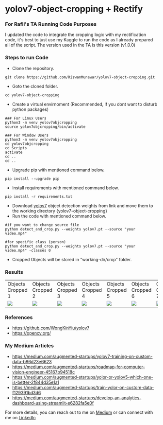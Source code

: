 # yolov7-object-cropping + Rectify

### For Rafli's TA Running Code Purposes
I updated the code to integrate the cropping logic with my rectification code, it's best to just use my Kaggle to run the code as I already prepared all of the script. The version used in the TA is this version (v1.0.0)

### Steps to run Code
- Clone the repository.
```
git clone https://github.com/RizwanMunawar/yolov7-object-cropping.git
```
- Goto the cloned folder.
```
cd yolov7-object-cropping
```
- Create a virtual envirnoment (Recommended, If you dont want to disturb python packages)
```
### For Linux Users
python3 -m venv yolov7objcropping
source yolov7objcropping/bin/activate

### For Window Users
python3 -m venv yolov7objcropping
cd yolov7objcropping
cd Scripts
activate
cd ..
cd ..
```
- Upgrade pip with mentioned command below.
```
pip install --upgrade pip
```
- Install requirements with mentioned command below.
```
pip install -r requirements.txt
```
- Download [yolov7](https://github.com/WongKinYiu/yolov7/releases/download/v0.1/yolov7.pt) object detection weights from link and move them to the working directory {yolov7-object-cropping}
- Run the code with mentioned command below.
```
#if you want to change source file
python detect_and_crop.py --weights yolov7.pt --source "your video.mp4"

#for specific class (person)
python detect_and_crop.py --weights yolov7.pt --source "your video.mp4" -classes 0
```
- Cropped Objects will be stored in "working-dir/crop" folder.

### Results
<table>
  <tr>
    <td>Objects Cropped 1</td>
    <td>Objects Cropped 2</td>
    <td>Objects Cropped 3</td>
    <td>Objects Cropped 4</td>
    <td>Objects Cropped 5</td>
    <td>Objects Cropped 6</td>
    <td>Objects Cropped 7</td>
  </tr>
  <tr>
    <td><img src="https://user-images.githubusercontent.com/62513924/185807618-0d82e0ff-12f9-48b0-9c92-68f336acf621.jpg"></td>
     <td><img src="https://user-images.githubusercontent.com/62513924/185807623-ee024f23-a2ae-4560-b570-9d09ea773696.jpg"></td>
     <td><img src="https://user-images.githubusercontent.com/62513924/185807620-a3990460-2f88-45c3-9f17-0bd917574370.jpg"></td>
     <td><img src="https://user-images.githubusercontent.com/62513924/185807621-d53e3830-fe0c-43ca-af60-a285b2112cf8.jpg"></td>
     <td><img src="https://user-images.githubusercontent.com/62513924/185807624-0827eb80-2bf1-436d-ac38-c2cb864be9a2.jpg"></td>
     <td><img src="https://user-images.githubusercontent.com/62513924/185807625-18ddabec-90eb-40cc-8370-9ec603c2c14f.jpg"></td>
     <td><img src="https://user-images.githubusercontent.com/62513924/185807626-1f9299a5-9487-4c4a-ac21-76a43a8f146f.jpg"></td>
  </tr>
 </table>

 ### References
 - https://github.com/WongKinYiu/yolov7
 - https://opencv.org/
 
### My Medium Articles
- https://medium.com/augmented-startups/yolov7-training-on-custom-data-b86d23e6623
- https://medium.com/augmented-startups/roadmap-for-computer-vision-engineer-45167b94518c
- https://medium.com/augmented-startups/yolor-or-yolov5-which-one-is-better-2f844d35e1a1
- https://medium.com/augmented-startups/train-yolor-on-custom-data-f129391bd3d6
- https://medium.com/augmented-startups/develop-an-analytics-dashboard-using-streamlit-e6282fa5e0f

For more details, you can reach out to me on [Medium](https://chr043416.medium.com/) or can connect with me on [LinkedIn](https://www.linkedin.com/in/muhammadrizwanmunawar/)
